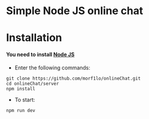 # Simple Node JS online chat

# Installation
#### You need to install [Node JS](https://nodejs.org/en)

- Enter the following commands:
```
git clone https://github.com/morf1lo/onlineChat.git
cd onlineChat/server
npm install
```

- To start:
```
npm run dev
```